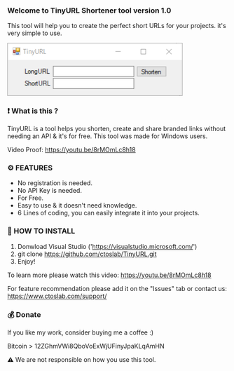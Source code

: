 ### Welcome to TinyURL Shortener tool version 1.0

This tool will help you to create the perfect short URLs for your projects. it's very simple to use.

<img src="screenshots/TinyURL.png" width=400 align="center">

### ❗ What is this ?

TinyURL is a tool helps you shorten, create and share branded links without needing an API & it's for free. This tool was made for Windows users.

Video Proof: https://youtu.be/8rMOmLc8h18

### ⚙️ FEATURES

- No registration is needed. 
- No API Key is needed.
- For Free.
- Easy to use & it doesn't need knowledge.
- 6 Lines of coding, you can easily integrate it into your projects.

### 📖 HOW TO INSTALL

1. Donwload Visual Studio ('https://visualstudio.microsoft.com/')
2. git clone https://github.com/ctoslab/TinyURL.git
3. Enjoy!

To learn more please watch this video: https://youtu.be/8rMOmLc8h18

For feature recommendation please add it on the "Issues" tab or contact us:
https://www.ctoslab.com/support/

### 💰 Donate

If you like my work, consider buying me a coffee :)

Bitcoin > 12ZGhmVWi8QboVoExWjUFinyJpaKLqAmHN

⚠️ We are not responsible on how you use this tool. 
